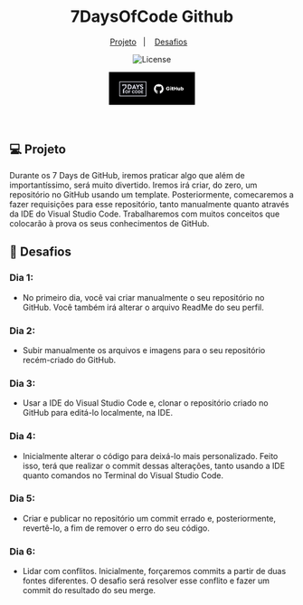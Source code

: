 <h1 align="center"> 7DaysOfCode Github </h1>

<p align="center">
  <a href="#-projeto">Projeto</a>&nbsp;&nbsp;&nbsp;|&nbsp;&nbsp;&nbsp;
  <a href="#-desafios">Desafios</a>&nbsp;&nbsp;&nbsp;
</p>

<p align="center">
  <img alt="License" src="https://img.shields.io/static/v1?label=license&message=MIT&color=49AA26&labelColor=000000">
</p>

<p align="center">
<img alt="7daysofcode-github" src=".github/7daysofcode.png" width="30%">
</p>

<br>

## 💻 Projeto

Durante os 7 Days de GitHub, iremos praticar algo que além de importantíssimo, será muito divertido. Iremos irá criar, do zero, um repositório no GitHub usando um template. Posteriormente, comecaremos a fazer requisições para esse repositório, tanto manualmente quanto através da IDE do Visual Studio Code. Trabalharemos com muitos conceitos que colocarão à prova os seus conhecimentos de GitHub.

## 🎯 Desafios

 ### Dia 1:
- No primeiro dia, você vai criar manualmente o seu repositório no GitHub. Você também irá alterar o arquivo ReadMe do seu perfil.

 ### Dia 2:
- Subir manualmente os arquivos e imagens para o seu repositório recém-criado do GitHub.

 ### Dia 3:
- Usar a IDE do Visual Studio Code e, clonar o repositório criado no GitHub para editá-lo localmente, na IDE.
 
 ### Dia 4:
- Inicialmente alterar o código para deixá-lo mais personalizado. Feito isso, terá que realizar o commit dessas alterações, tanto usando a IDE quanto comandos no Terminal do Visual Studio Code.
 ### Dia 5:
- Criar e publicar no repositório um commit errado e, posteriormente, revertê-lo, a fim de remover o erro do seu código.
 
 ### Dia 6:
- Lidar com conflitos. Inicialmente, forçaremos commits a partir de duas fontes diferentes. O desafio será resolver esse conflito e fazer um commit do resultado do seu merge.
